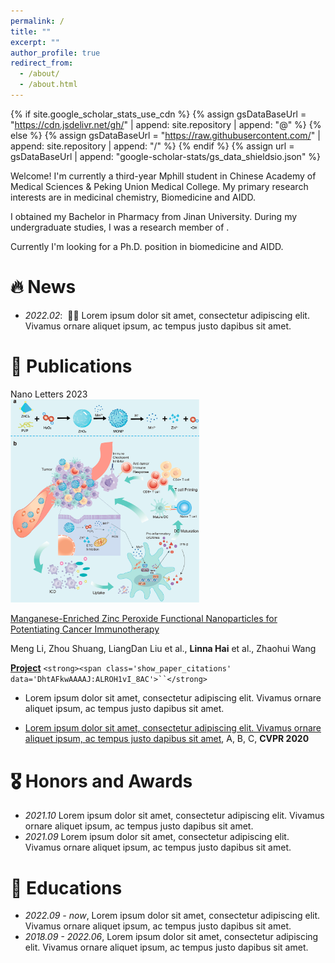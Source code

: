 ```yaml
---
permalink: /
title: ""
excerpt: ""
author_profile: true
redirect_from: 
  - /about/
  - /about.html
---
```

{% if site.google_scholar_stats_use_cdn %}
{% assign gsDataBaseUrl = "https://cdn.jsdelivr.net/gh/" | append: site.repository | append: "@" %}
{% else %}
{% assign gsDataBaseUrl = "https://raw.githubusercontent.com/" | append: site.repository | append: "/" %}
{% endif %}
{% assign url = gsDataBaseUrl | append: "google-scholar-stats/gs_data_shieldsio.json" %}

<span class='anchor' id='about-me'></span>

Welcome! I'm currently a third-year Mphill student in Chinese Academy of Medical Sciences & Peking Union Medical College. My primary research interests are in medicinal chemistry, Biomedicine and AIDD.

I obtained my Bachelor in Pharmacy from Jinan University. During my undergraduate studies, I was a research member of .

Currently I'm looking for a Ph.D. position in biomedicine and AIDD.

# 🔥 News

- *2022.02*: &nbsp;🎉🎉 Lorem ipsum dolor sit amet, consectetur adipiscing elit. Vivamus ornare aliquet ipsum, ac tempus justo dapibus sit amet.
<!-- - *2022.02*: &nbsp;🎉🎉 Lorem ipsum dolor sit amet, consectetur adipiscing elit. Vivamus ornare aliquet ipsum, ac tempus justo dapibus sit amet. -->

# 📝 Publications

<div class='paper-box'><div class='paper-box-image'><div><div class="badge">Nano Letters 2023</div><img src='images/Manganese-Enriched.jpeg' alt="sym" width="60%"></div></div>
<div class='paper-box-text' markdown="1">

[Manganese-Enriched Zinc Peroxide Functional Nanoparticles for Potentiating Cancer Immunotherapy](https://doi.org/10.1021/acs.nanolett.3c02941)

Meng Li, Zhou Shuang, LiangDan Liu et al., **Linna Hai** et al., Zhaohui Wang

[**Project**](https://scholar.google.com/citations?view_op=view_citation&hl=zh-CN&user=DhtAFkwAAAAJ&citation_for_view=DhtAFkwAAAAJ:ALROH1vI_8AC) `<strong><span class='show_paper_citations' data='DhtAFkwAAAAJ:ALROH1vI_8AC'>``</strong>`

- Lorem ipsum dolor sit amet, consectetur adipiscing elit. Vivamus ornare aliquet ipsum, ac tempus justo dapibus sit amet.

</div>
</div>



- [Lorem ipsum dolor sit amet, consectetur adipiscing elit. Vivamus ornare aliquet ipsum, ac tempus justo dapibus sit amet](https://github.com), A, B, C, **CVPR 2020**

# 🎖 Honors and Awards

- *2021.10* Lorem ipsum dolor sit amet, consectetur adipiscing elit. Vivamus ornare aliquet ipsum, ac tempus justo dapibus sit amet.
- *2021.09* Lorem ipsum dolor sit amet, consectetur adipiscing elit. Vivamus ornare aliquet ipsum, ac tempus justo dapibus sit amet.

# 📖 Educations

- *2022.09 - now*, Lorem ipsum dolor sit amet, consectetur adipiscing elit. Vivamus ornare aliquet ipsum, ac tempus justo dapibus sit amet.
- *2018.09 - 2022.06*, Lorem ipsum dolor sit amet, consectetur adipiscing elit. Vivamus ornare aliquet ipsum, ac tempus justo dapibus sit amet.

<!-- # 💬 Invited Talks

- *2021.06*, Lorem ipsum dolor sit amet, consectetur adipiscing elit. Vivamus ornare aliquet ipsum, ac tempus justo dapibus sit amet.
- *2021.03*, Lorem ipsum dolor sit amet, consectetur adipiscing elit. Vivamus ornare aliquet ipsum, ac tempus justo dapibus sit amet.  \| [\[video\]](https://github.com/) -->

<!-- # 💻 Internships

- *2019.05 - 2020.02*, [Lorem](https://github.com/), China. -->
